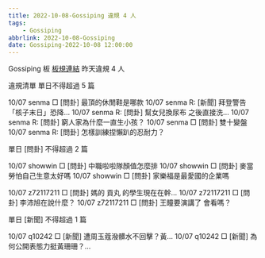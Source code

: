 ```yaml
---
title: 2022-10-08-Gossiping 違規 4 人
tags:
    - Gossiping
abbrlink: 2022-10-08-Gossiping
date: Gossiping-2022-10-08 12:00:00
---
```

Gossiping 板 [板規連結](https://www.ptt.cc/bbs/Gossiping/M.1637425085.A.07D.html)
昨天違規 4 人
<!-- more -->

違規清單
單日不得超過 5 篇

10/07 senma □ [問卦] 最頂的休閒鞋是哪款
10/07 senma R: [新聞] 拜登警告「核子末日」恐降…
10/07 senma R: [問卦] 幫女兒換尿布 之後直接洗…
10/07 senma R: [問卦] 窮人家為什麼一直生小孩？
10/07 senma □ [問卦] 雙十變盤
10/07 senma R: [問卦] 怎樣訓練捏懶趴的忍耐力？

單日 [問卦] 不得超過 2 篇

10/07 showwin □ [問卦] 中職啦啦隊顏值怎麼排
10/07 showwin □ [問卦] 麥當勞怕自己生意太好嗎
10/07 showwin □ [問卦] 家樂福是最愛國的企業嗎

10/07 z72117211 □ [問卦] 媽的 貢丸 的學生現在在幹…
10/07 z72117211 □ [問卦] 李沛旭在說什麼？
10/07 z72117211 □ [問卦] 王瞳要演講了 會看嗎？

單日 [新聞] 不得超過 1 篇

10/07 q10242 □ [新聞] 遭周玉蔻潑髒水不回擊？黃…
10/07 q10242 □ [新聞] 為何公開表態力挺黃珊珊？…